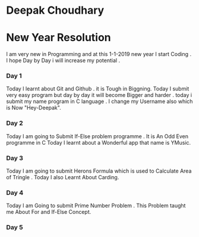 # Deepak Choudhary
# New Year Resolution 
I am very new in Programming and at this 1-1-2019 new year I start Coding .
I hope Day by Day i will increase my potential .


### Day 1
Today I learnt about Git and Github . it is Tough in Biggning. 
Today I submit very easy program but day by day it will become Bigger and harder .
today i submit my name program in C language .
I change my Username also which is Now "Hey-Deepak".

### Day 2
Today I am going to Submit If-Else problem programme .
It is An Odd Even programme in C
Today I learnt about a Wonderful app that name is YMusic.

### Day 3
Today I am going to submit Herons Formula which is  used to Calculate Area of Tringle .
Today I also Learnt About Carding.

### Day 4
Today I am Going to submit Prime Number Problem .
This Problem taught me About For and If-Else Concept.

### Day 5


